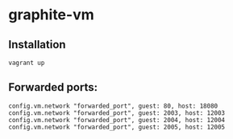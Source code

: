 graphite-vm
===========

## Installation

```
vagrant up
```


## Forwarded ports:

```
config.vm.network "forwarded_port", guest: 80, host: 18080
config.vm.network "forwarded_port", guest: 2003, host: 12003
config.vm.network "forwarded_port", guest: 2004, host: 12004
config.vm.network "forwarded_port", guest: 2005, host: 12005
```
